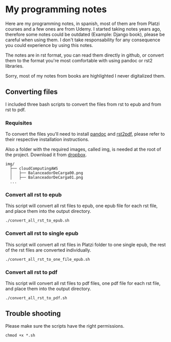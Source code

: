 ﻿# My programming notes

Here are my programming notes, in spanish, most of them are from Platzi courses and a few ones are from Udemy. I started taking notes years ago, therefore some notes could be outdated (Example: Django book), please be careful when using them. I don't take responsability for any consequence you could experience by using this notes. 

The notes are in rst format, you can read them directly in github, or convert them to the format you're most comfortable with using pandoc or rst2 libraries. 

Sorry, most of my notes from books are highlighted I never digitalized them.

## Converting files

I included three bash scripts to convert the files from rst to epub and from rst to pdf. 

### Requisites

To convert the files you'll need to install [pandoc](https://pandoc.org/installing.html) and [rst2pdf](https://github.com/rst2pdf/rst2pdf), please refer to their respective installation instructions.

Also a folder with the required images, called img, is needed at the root of the project. Download it from [dropbox](https://www.dropbox.com/s/j0jdt3htbj30jho/img.zip?dl=0).

```
img/
  ├── cloudComputingAWS
  │   ├── BalanceadorDeCarga00.png
  │   ├── BalanceadorDeCarga01.png
  ...
```

### Convert all rst to epub

This script will convert all rst files to epub, one epub file for each rst file, and place them into the output directory.

```
./convert_all_rst_to_epub.sh
```

### Convert all rst to single epub

This script will convert all rst files in Platzi folder to one single epub, the rest of the rst files are converted individually.

```
./convert_all_rst_to_one_file_epub.sh
```

### Convert all rst to pdf

This script will convert all rst files to pdf files, one pdf file for each rst file, and place them into the output directory.

```
./convert_all_rst_to_pdf.sh
```

## Trouble shooting

Please make sure the scripts have the right permissions.

```
chmod +x *.sh
```
